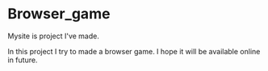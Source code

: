 # Browser_game

Mysite is project I've made.

In this project I try to made a browser game. I hope it will be available online in future. 
